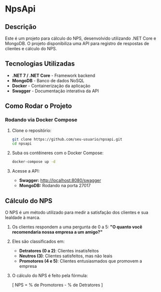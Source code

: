 # NpsApi

## Descrição
Este é um projeto para cálculo do NPS, desenvolvido utilizando .NET Core e MongoDB. O projeto disponibiliza uma API para registro de respostas de clientes e cálculo do NPS.

## Tecnologias Utilizadas
- **.NET 7 / .NET Core** - Framework backend
- **MongoDB** - Banco de dados NoSQL
- **Docker** - Containerização da aplicação
- **Swagger** - Documentação interativa da API

## Como Rodar o Projeto

### Rodando via Docker Compose


1. Clone o repositório:
   ```bash
   git clone https://github.com/seu-usuario/npsapi.git
   cd npsapi
   ```

2. Suba os contêineres com o Docker Compose:
   ```bash
   docker-compose up -d
   ```

3. Acesse a API:
   - **Swagger:** [http://localhost:8080/swagger](http://localhost:8080/swagger)
   - **MongoDB:** Rodando na porta 27017

## Cálculo do NPS
O NPS é um método utilizado para medir a satisfação dos clientes e sua lealdade à marca.

1. Os clientes respondem a uma pergunta de 0 a 5: **"O quanto você recomendaria nossa empresa a um amigo?"**
2. Eles são classificados em:
   - **Detratores (0 a 2)**: Clientes insatisfeitos
   - **Neutros (3)**: Clientes satisfeitos, mas não leais
   - **Promotores (4 e 5)**: Clientes entusiasmados que promovem a empresa
3. O cálculo do NPS é feito pela fórmula:
   
   \[
   NPS = \% de Promotores - \% de Detratores
   \]





